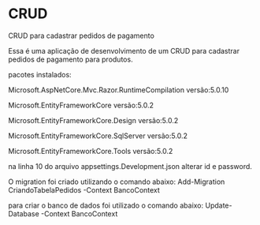# CRUD
CRUD para cadastrar pedidos de pagamento


Essa é uma aplicação de desenvolvimento de um CRUD para cadastrar pedidos de pagamento para produtos.


pacotes instalados:

Microsoft.AspNetCore.Mvc.Razor.RuntimeCompilation versão:5.0.10

Microsoft.EntityFrameworkCore versão:5.0.2

Microsoft.EntityFrameworkCore.Design versão:5.0.2

Microsoft.EntityFrameworkCore.SqlServer versão:5.0.2

Microsoft.EntityFrameworkCore.Tools versão:5.0.2

na linha 10 do arquivo appsettings.Development.json alterar id e password.

O migration foi criado utilizando o comando abaixo:
Add-Migration CriandoTabelaPedidos -Context BancoContext

para criar o banco de dados foi utilizado o comando abaixo:
Update-Database -Context BancoContext
